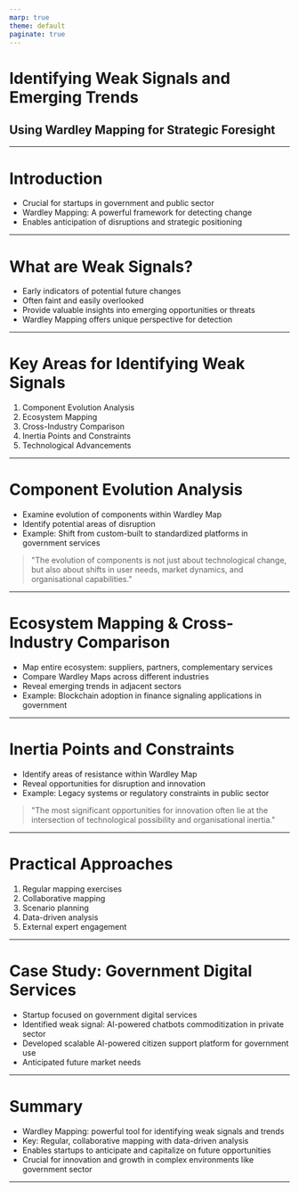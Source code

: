 ```yaml
---
marp: true
theme: default
paginate: true
---
```


# Identifying Weak Signals and Emerging Trends
## Using Wardley Mapping for Strategic Foresight

---

# Introduction

- Crucial for startups in government and public sector
- Wardley Mapping: A powerful framework for detecting change
- Enables anticipation of disruptions and strategic positioning

---

# What are Weak Signals?

- Early indicators of potential future changes
- Often faint and easily overlooked
- Provide valuable insights into emerging opportunities or threats
- Wardley Mapping offers unique perspective for detection

---

# Key Areas for Identifying Weak Signals

1. Component Evolution Analysis
2. Ecosystem Mapping
3. Cross-Industry Comparison
4. Inertia Points and Constraints
5. Technological Advancements

---

# Component Evolution Analysis

- Examine evolution of components within Wardley Map
- Identify potential areas of disruption
- Example: Shift from custom-built to standardized platforms in government services

> "The evolution of components is not just about technological change, but also about shifts in user needs, market dynamics, and organisational capabilities."

---

# Ecosystem Mapping & Cross-Industry Comparison

- Map entire ecosystem: suppliers, partners, complementary services
- Compare Wardley Maps across different industries
- Reveal emerging trends in adjacent sectors
- Example: Blockchain adoption in finance signaling applications in government

---

# Inertia Points and Constraints

- Identify areas of resistance within Wardley Map
- Reveal opportunities for disruption and innovation
- Example: Legacy systems or regulatory constraints in public sector

> "The most significant opportunities for innovation often lie at the intersection of technological possibility and organisational inertia."

---

# Practical Approaches

1. Regular mapping exercises
2. Collaborative mapping
3. Scenario planning
4. Data-driven analysis
5. External expert engagement

---

# Case Study: Government Digital Services

- Startup focused on government digital services
- Identified weak signal: AI-powered chatbots commoditization in private sector
- Developed scalable AI-powered citizen support platform for government use
- Anticipated future market needs

---

# Summary

- Wardley Mapping: powerful tool for identifying weak signals and trends
- Key: Regular, collaborative mapping with data-driven analysis
- Enables startups to anticipate and capitalize on future opportunities
- Crucial for innovation and growth in complex environments like government sector

---